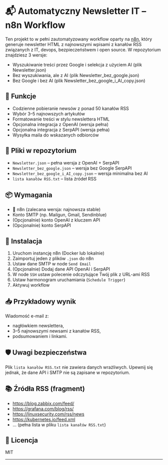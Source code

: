 # 📬 Automatyczny Newsletter IT – n8n Workflow

Ten projekt to w pełni zautomatyzowany workflow oparty na [n8n](https://n8n.io), który generuje newsletter HTML z najnowszymi wpisami z kanałów RSS związanych z IT, devops, bezpieczeństwem i open source.
W repozytorium znajdziesz 3 wersje:
- Wyszukiwanie treści przez Google i selekcja z użyciem AI (plik Newsletter.json)
- Bez wyszukiwania, ale z  AI (plik Newsletter_bez_google.json)
- Bez Google i bez AI (plik Newsletter_bez_google_i_AI_copy.json)

## 🔧 Funkcje

- Codzienne pobieranie newsów z ponad 50 kanałów RSS
- Wybór 3–5 najnowszych artykułów
- Formatowanie treści w stylu newslettera HTML
- Opcjonalna integracja z OpenAI (wersja pełna)
- Opcjonalna integracja z SerpAPI (wersja pełna)
- Wysyłka maila do wskazanych odbiorców

## 📁 Pliki w repozytorium

- `Newsletter.json` – pełna wersja z OpenAI + SerpAPI
- `Newsletter_bez_google.json` – wersja bez Google SerpAPI
- `Newsletter_bez_google_i_AI_copy.json` – wersja minimalna bez AI
- `lista kanałów RSS.txt` – lista źródeł RSS

## 📦 Wymagania

- 🐳 n8n (zalecana wersja: najnowsza stable)
- Konto SMTP (np. Mailgun, Gmail, Sendinblue)
- (Opcjonalnie) konto OpenAI z kluczem API
- (Opcjonalnie) konto SerpAPI

## 🚀 Instalacja

1. Uruchom instancję n8n (Docker lub lokalnie)
2. Zaimportuj jeden z plików `.json` do n8n
3. Ustaw dane SMTP w node `Send Email`
4. (Opcjonalnie) Dodaj dane API OpenAI i SerpAPI
5. W node `SSH` ustaw polecenie odczytujące Twój plik z URL-ami RSS
6. Ustaw harmonogram uruchamiania (`Schedule Trigger`)
7. Aktywuj workflow

## 📥 Przykładowy wynik

Wiadomość e-mail z:
- nagłówkiem newslettera,
- 3–5 najnowszymi newsami z kanałów RSS,
- podsumowaniem i linkami.

## 🛡️ Uwagi bezpieczeństwa

Plik `lista kanałów RSS.txt` nie zawiera danych wrażliwych. Upewnij się jednak, że dane API i SMTP nie są zapisane w repozytorium.

## 📚 Źródła RSS (fragment)

- https://blog.zabbix.com/feed/
- https://grafana.com/blog/rss/
- https://linuxsecurity.com/rss/news
- https://kubernetes.io/feed.xml
- … (pełna lista w pliku `lista kanałów RSS.txt`)

## 📄 Licencja

MIT

---

